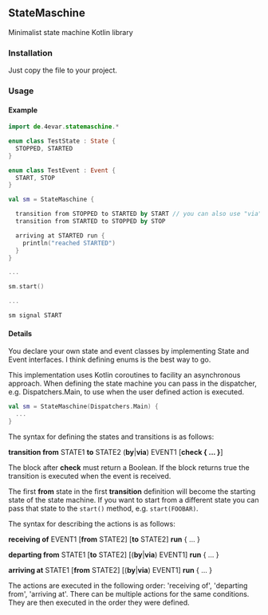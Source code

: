 ## StateMaschine

Minimalist state machine Kotlin library

### Installation

Just copy the file to your project.

### Usage

#### Example
```kotlin
import de.4evar.statemaschine.*

enum class TestState : State {
  STOPPED, STARTED
}

enum class TestEvent : Event {
  START, STOP
}

val sm = StateMaschine {

  transition from STOPPED to STARTED by START // you can also use "via" instead of "by"
  transition from STARTED to STOPPED by STOP

  arriving at STARTED run {
    println("reached STARTED")
  }
}

...

sm.start()

...

sm signal START
```

#### Details

You declare your own state and event classes by implementing State and Event interfaces. I think defining enums is the best way to go.

This implementation uses Kotlin coroutines to facility an asynchronous approach. When defining the state machine you can pass in the dispatcher, e.g. Dispatchers.Main, to use when the user defined action is executed. 

```kotlin
val sm = StateMaschine(Dispatchers.Main) {
  ...
}
```

The syntax for defining the states and transitions is as follows:

   **transition from** STATE1 **to** STATE2 (**by**|**via**) EVENT1 [**check { ... }**]

The block after **check** must return a Boolean. If the block returns true the transition is executed when the event is received.

The first **from** state in the first **transition** definition will become the starting state of the state machine. If you want to start from a different state you can pass that state to the `start()` method, e.g. `start(FOOBAR)`.


The syntax for describing the actions is as follows:

  **receiving of** EVENT1 [**from** STATE2] [**to** STATE2] **run** { ... }
  
  **departing from** STATE1 [**to** STATE2] [(**by**|**via**) EVENT1] **run** { ... }
  
  **arriving at** STATE1 [**from** STATE2] [(**by**|**via**) EVENT1] **run** { ... }
  
The actions are executed in the following order: 'receiving of', 'departing from', 'arriving at'. There can be multiple actions for the same conditions. They are then executed in the order they were defined.
